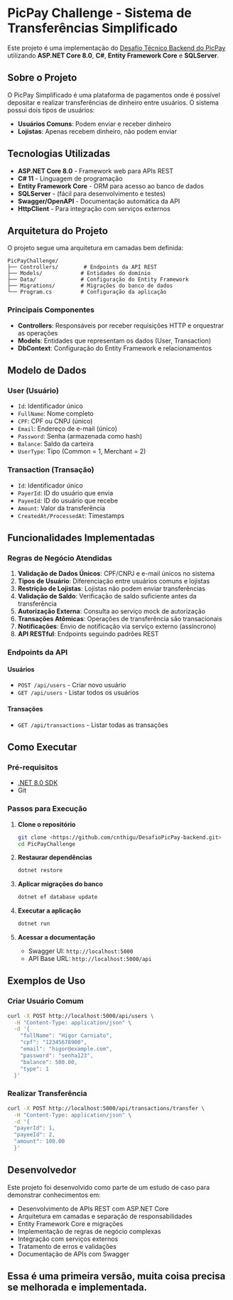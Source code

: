 # PicPay Challenge - Sistema de Transferências Simplificado

Este projeto é uma implementação do [Desafio Técnico Backend do PicPay](https://github.com/PicPay/picpay-desafio-backend) utilizando **ASP.NET Core 8.0**, **C#**, **Entity Framework Core** e **SQLServer**.

## Sobre o Projeto

O PicPay Simplificado é uma plataforma de pagamentos onde é possível depositar e realizar transferências de dinheiro entre usuários. O sistema possui dois tipos de usuários:

- **Usuários Comuns**: Podem enviar e receber dinheiro
- **Lojistas**: Apenas recebem dinheiro, não podem enviar

## Tecnologias Utilizadas

- **ASP.NET Core 8.0** - Framework web para APIs REST
- **C# 11** - Linguagem de programação
- **Entity Framework Core** - ORM para acesso ao banco de dados
- **SQLServer** - (fácil para desenvolvimento e testes)
- **Swagger/OpenAPI** - Documentação automática da API
- **HttpClient** - Para integração com serviços externos

## Arquitetura do Projeto

O projeto segue uma arquitetura em camadas bem definida:

```
PicPayChallenge/
├── Controllers/        # Endpoints da API REST
├── Models/            # Entidades do domínio
├── Data/              # Configuração do Entity Framework
├── Migrations/        # Migrações do banco de dados
└── Program.cs         # Configuração da aplicação
```

### Principais Componentes

- **Controllers**: Responsáveis por receber requisições HTTP e orquestrar as operações
- **Models**: Entidades que representam os dados (User, Transaction)
- **DbContext**: Configuração do Entity Framework e relacionamentos

## Modelo de Dados

### User (Usuário)
- `Id`: Identificador único
- `FullName`: Nome completo
- `CPF`: CPF ou CNPJ (único)
- `Email`: Endereço de e-mail (único)
- `Password`: Senha (armazenada como hash)
- `Balance`: Saldo da carteira
- `UserType`: Tipo (Common = 1, Merchant = 2)

### Transaction (Transação)
- `Id`: Identificador único
- `PayerId`: ID do usuário que envia
- `PayeeId`: ID do usuário que recebe
- `Amount`: Valor da transferência
- `CreatedAt/ProcessedAt`: Timestamps

## Funcionalidades Implementadas

### Regras de Negócio Atendidas

1. **Validação de Dados Únicos**: CPF/CNPJ e e-mail únicos no sistema
2. **Tipos de Usuário**: Diferenciação entre usuários comuns e lojistas
3. **Restrição de Lojistas**: Lojistas não podem enviar transferências
4. **Validação de Saldo**: Verificação de saldo suficiente antes da transferência
5. **Autorização Externa**: Consulta ao serviço mock de autorização
6. **Transações Atômicas**: Operações de transferência são transacionais
7. **Notificações**: Envio de notificação via serviço externo (assíncrono)
8. **API RESTful**: Endpoints seguindo padrões REST

###  Endpoints da API

#### Usuários
- `POST /api/users` - Criar novo usuário
- `GET /api/users` - Listar todos os usuários

#### Transações
- `GET /api/transactions` - Listar todas as transações

## Como Executar

### Pré-requisitos
- [.NET 8.0 SDK](https://dotnet.microsoft.com/download/dotnet/8.0)
- Git

### Passos para Execução

1. **Clone o repositório**
   ```bash
   git clone <https://github.com/cnthigu/DesafioPicPay-backend.git>
   cd PicPayChallenge
   ```

2. **Restaurar dependências**
   ```bash
   dotnet restore
   ```

3. **Aplicar migrações do banco**
   ```bash
   dotnet ef database update
   ```

4. **Executar a aplicação**
   ```bash
   dotnet run
   ```

5. **Acessar a documentação**
   - Swagger UI: `http://localhost:5000`
   - API Base URL: `http://localhost:5000/api`

## Exemplos de Uso

### Criar Usuário Comum
```bash
curl -X POST http://localhost:5000/api/users \
  -H "Content-Type: application/json" \
  -d '{
    "fullName": "Higor Carniato",
    "cpf": "12345678900",
    "email": "higor@example.com",
    "password": "senha123",
    "balance": 500.00,
    "type": 1
  }'
```

### Realizar Transferência
```bash
curl -X POST http://localhost:5000/api/transactions/transfer \
  -H "Content-Type: application/json" \
  -d '{
  "payerId": 1,
  "payeeId": 2,
  "amount": 100.00
  }'
```

## Desenvolvedor

Este projeto foi desenvolvido como parte de um estudo de caso para demonstrar conhecimentos em:

- Desenvolvimento de APIs REST com ASP.NET Core
- Arquitetura em camadas e separação de responsabilidades
- Entity Framework Core e migrações
- Implementação de regras de negócio complexas
- Integração com serviços externos
- Tratamento de erros e validações
- Documentação de APIs com Swagger



## Essa é uma primeira versão, muita coisa precisa se melhorada e implementada.